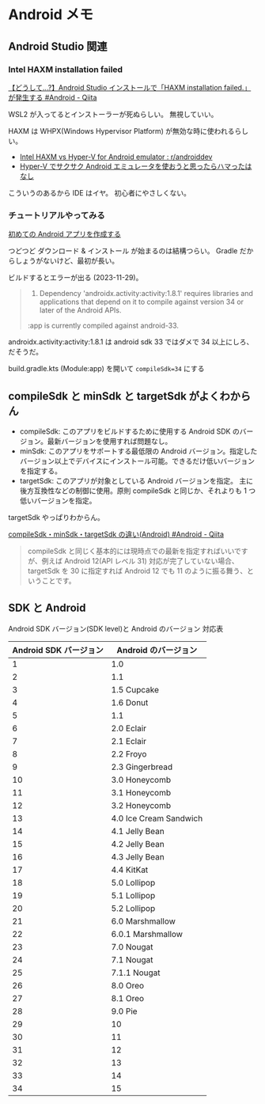 # Android メモ

## Android Studio 関連

### Intel HAXM installation failed

[【どうして...?】Android Studio インストールで「HAXM installation failed.」が発生する #Android - Qiita](https://qiita.com/rice_rice_rice/items/c00f1338b173a149fb28)

WSL2 が入ってるとインストーラーが死ぬらしい。
無視していい。

HAXM は WHPX(Windows Hypervisor Platform) が無効な時に使われるらしい。

- [Intel HAXM vs Hyper-V for Android emulator : r/androiddev](https://www.reddit.com/r/androiddev/comments/b2awwa/intel_haxm_vs_hyperv_for_android_emulator/)
- [Hyper-V でサクサク Android エミュレータを使おうと思ったらハマったはなし](https://gist.github.com/seraphy/ff966de0f9d658400707382ecdb0e8a2)

こういうのあるから IDE はイヤ。
初心者にやさしくない。

### チュートリアルやってみる

[初めての Android アプリを作成する](https://developer.android.com/codelabs/basic-android-kotlin-compose-first-app?hl=ja#0)

つどつど ダウンロード & インストール が始まるのは結構つらい。
Gradle だからしょうがないけど、最初が長い。

ビルドするとエラーが出る (2023-11-29)。

> 1.  Dependency 'androidx.activity:activity:1.8.1' requires libraries and applications that
>     depend on it to compile against version 34 or later of the
>     Android APIs.
>
> :app is currently compiled against android-33.

androidx.activity:activity:1.8.1 は android sdk 33 ではダメで
34 以上にしろ、だそうだ。

build.gradle.kts (Module:app) を開いて
`compileSdk=34` にする

## compileSdk と minSdk と targetSdk がよくわからん

- compileSdk: このアプリをビルドするために使用する Android SDK のバージョン。最新バージョンを使用すれば問題なし。
- minSdk: このアプリをサポートする最低限の Android バージョン。指定したバージョン以上でデバイスにインストール可能。できるだけ低いバージョンを指定する。
- targetSdk: このアプリが対象としている Android バージョンを指定。 主に後方互換性などの制御に使用。原則 compileSdk と同じか、それよりも 1 つ低いバージョンを指定。

targetSdk やっぱりわからん。

[compileSdk・minSdk・targetSdk の違い(Android) #Android - Qiita](https://qiita.com/uhooi/items/0f2ad61d83b96d9166c8)

> compileSdk と同じく基本的には現時点での最新を指定すればいいですが、例えば Android 12(API レベル 31) 対応が完了していない場合、 targetSdk を 30 に指定すれば Android 12 でも 11 のように振る舞う、ということです。

## SDK と Android

Android SDK バージョン(SDK level)と
Android のバージョン
対応表

| Android SDK バージョン | Android のバージョン   |
| ---------------------- | ---------------------- |
| 1                      | 1.0                    |
| 2                      | 1.1                    |
| 3                      | 1.5 Cupcake            |
| 4                      | 1.6 Donut              |
| 5                      | 1.1                    |
| 6                      | 2.0 Eclair             |
| 7                      | 2.1 Eclair             |
| 8                      | 2.2 Froyo              |
| 9                      | 2.3 Gingerbread        |
| 10                     | 3.0 Honeycomb          |
| 11                     | 3.1 Honeycomb          |
| 12                     | 3.2 Honeycomb          |
| 13                     | 4.0 Ice Cream Sandwich |
| 14                     | 4.1 Jelly Bean         |
| 15                     | 4.2 Jelly Bean         |
| 16                     | 4.3 Jelly Bean         |
| 17                     | 4.4 KitKat             |
| 18                     | 5.0 Lollipop           |
| 19                     | 5.1 Lollipop           |
| 20                     | 5.2 Lollipop           |
| 21                     | 6.0 Marshmallow        |
| 22                     | 6.0.1 Marshmallow      |
| 23                     | 7.0 Nougat             |
| 24                     | 7.1 Nougat             |
| 25                     | 7.1.1 Nougat           |
| 26                     | 8.0 Oreo               |
| 27                     | 8.1 Oreo               |
| 28                     | 9.0 Pie                |
| 29                     | 10                     |
| 30                     | 11                     |
| 31                     | 12                     |
| 32                     | 13                     |
| 33                     | 14                     |
| 34                     | 15                     |
